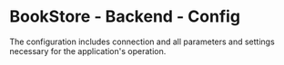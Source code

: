 # BookStore - Backend - Config
The configuration includes connection and all parameters and settings necessary for the application's operation.
